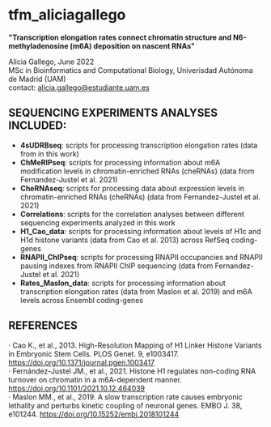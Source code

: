 # tfm_aliciagallego

**"Transcription elongation rates connect chromatin structure and N6-methyladenosine (m6A) deposition on nascent RNAs"**  

Alicia Gallego, June 2022  
MSc in Bioinformatics and Computational Biology, Univerisdad Autónoma de Madrid (UAM)  
contact: alicia.gallego@estudiante.uam.es  

## SEQUENCING EXPERIMENTS ANALYSES INCLUDED:  
- **4sUDRBseq**: scripts for processing transcription elongation rates (data from in this work)  
- **ChMeRIPseq**: scripts for processing information about m6A modification levels in chromatin-enriched RNAs (cheRNAs) (data from Fernandez-Justel et al. 2021)  
- **CheRNAseq**: scripts for processing data about expression levels in chromatin-enriched RNAs (cheRNAs) (data from Fernandez-Justel et al. 2021)  
- **Correlations**: scripts for the correlation analyses between different sequencing experiments analyzed in this work  
- **H1_Cao_data**: scripts for processing information about levels of H1c and H1d histone variants (data from Cao et al. 2013) across RefSeq coding-genes  
- **RNAPII_ChIPseq**: scripts for processing RNAPII occupancies and RNAPII pausing indexes from RNAPII ChIP sequencing (data from Fernandez-Justel et al. 2021)  
- **Rates_Maslon_data**: scripts for processing information about transcription elongation rates (data from Maslon et al. 2019) and m6A levels across Ensembl coding-genes  

## REFERENCES   
· Cao K., et al., 2013. High-Resolution Mapping of H1 Linker Histone Variants in Embryonic Stem Cells. PLOS Genet. 9, e1003417. https://doi.org/10.1371/journal.pgen.1003417  
· Fernández-Justel JM., et al., 2021. Histone H1 regulates non-coding RNA turnover on chromatin in a m6A-dependent manner. https://doi.org/10.1101/2021.10.12.464039  
· Maslon MM., et al., 2019. A slow transcription rate causes embryonic lethality and perturbs kinetic coupling of neuronal genes. EMBO J. 38, e101244. https://doi.org/10.15252/embj.2018101244
